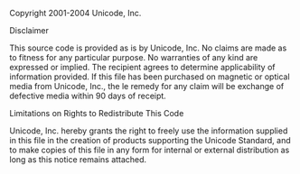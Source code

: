  Copyright 2001-2004 Unicode, Inc.
 
 Disclaimer
 
 This source code is provided as is by Unicode, Inc. No claims are
 made as to fitness for any particular purpose. No warranties of any
 kind are expressed or implied. The recipient agrees to determine
 applicability of information provided. If this file has been
 purchased on magnetic or optical media from Unicode, Inc., the
 le remedy for any claim will be exchange of defective media
 within 90 days of receipt.
 
 Limitations on Rights to Redistribute This Code
 
 Unicode, Inc. hereby grants the right to freely use the information
 supplied in this file in the creation of products supporting the
 Unicode Standard, and to make copies of this file in any form
 for internal or external distribution as long as this notice
 remains attached.
